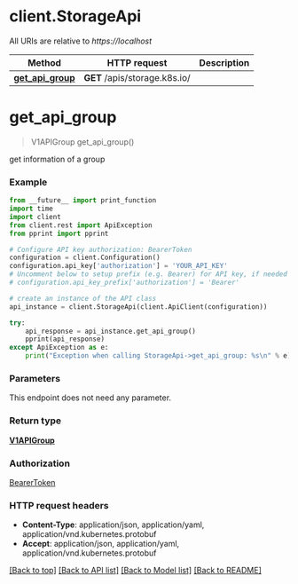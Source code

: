 # client.StorageApi

All URIs are relative to *https://localhost*

Method | HTTP request | Description
------------- | ------------- | -------------
[**get_api_group**](StorageApi.md#get_api_group) | **GET** /apis/storage.k8s.io/ | 


# **get_api_group**
> V1APIGroup get_api_group()



get information of a group

### Example 
```python
from __future__ import print_function
import time
import client
from client.rest import ApiException
from pprint import pprint

# Configure API key authorization: BearerToken
configuration = client.Configuration()
configuration.api_key['authorization'] = 'YOUR_API_KEY'
# Uncomment below to setup prefix (e.g. Bearer) for API key, if needed
# configuration.api_key_prefix['authorization'] = 'Bearer'

# create an instance of the API class
api_instance = client.StorageApi(client.ApiClient(configuration))

try: 
    api_response = api_instance.get_api_group()
    pprint(api_response)
except ApiException as e:
    print("Exception when calling StorageApi->get_api_group: %s\n" % e)
```

### Parameters
This endpoint does not need any parameter.

### Return type

[**V1APIGroup**](V1APIGroup.md)

### Authorization

[BearerToken](../README.md#BearerToken)

### HTTP request headers

 - **Content-Type**: application/json, application/yaml, application/vnd.kubernetes.protobuf
 - **Accept**: application/json, application/yaml, application/vnd.kubernetes.protobuf

[[Back to top]](#) [[Back to API list]](../README.md#documentation-for-api-endpoints) [[Back to Model list]](../README.md#documentation-for-models) [[Back to README]](../README.md)

